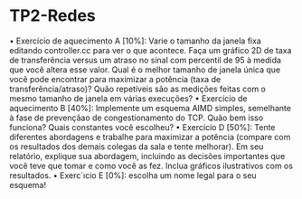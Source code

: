 # TP2-Redes
• Exercício de aquecimento A [10%]: Varie o tamanho da janela fixa editando
controller.cc para ver o que acontece. Faça um gráfico 2D de taxa de transferência
versus um atraso no sinal com percentil de 95 à medida que você altera
esse valor. Qual é o melhor tamanho de janela única que você pode encontrar
para maximizar a potência (taxa de transferência/atraso)? Quão repetíveis são
as medições feitas com o mesmo tamanho de janela em várias execuções?
• Exercício de aquecimento B [40%]: Implemente um esquema AIMD simples,
semelhante à fase de prevençãao de congestionamento do TCP. Quão bem isso
funciona? Quais constantes você escolheu?
• Exercício D [50%]: Tente diferentes abordagens e trabalhe para maximizar a
potência (compare com os resultados dos demais colegas da sala e tente melhorar).
Em seu relatório, explique sua abordagem, incluindo as decisões importantes
que você teve que tomar e como você as fez. Inclua gráficos ilustrativos
com os resultados.
• Exerc´ıcio E [0%]: escolha um nome legal para o seu esquema!
